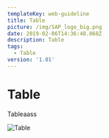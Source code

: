 ```yaml
---
templateKey: web-guideline
title: Table
picture: /img/SAP_logo_big.png
date: 2019-02-06T14:36:48.068Z
description: Table
tags:
  - Table
version: '1.01'
---
```

# Table





Tableaass

![Table](/img/2017©jeongsooklee.jpg "Table")

